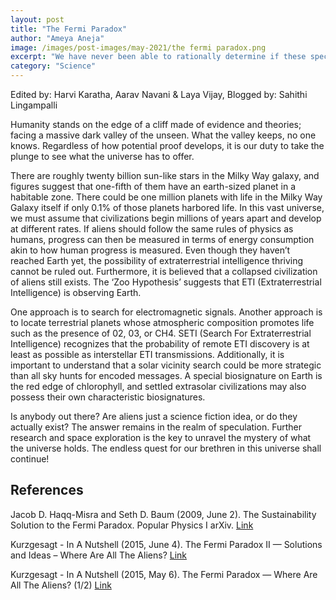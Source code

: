 ```yaml
---
layout: post
title: "The Fermi Paradox"
author: "Ameya Aneja"
image: /images/post-images/may-2021/the fermi paradox.png
excerpt: "We have never been able to rationally determine if these special circumstances and provisions on Earth are the same at a place farther beyond which remains unexplored."
category: "Science"
---
```


Edited by: Harvi Karatha, Aarav Navani & Laya Vijay, Blogged by: Sahithi Lingampalli 

Humanity stands on the edge of a cliff made of evidence and theories;  facing a massive dark valley of the unseen. What the valley keeps, no one knows. Regardless of how potential proof develops, it is our duty to take the plunge to see what the universe has to offer. 

There are roughly twenty billion sun-like stars in the Milky Way galaxy, and figures suggest that one-fifth of them have an earth-sized planet in a habitable zone. There could be one million planets with life in the Milky Way Galaxy itself if only 0.1% of those planets harbored life. In this vast universe, we must assume that civilizations begin millions of years apart and develop at different rates. If aliens should follow the same rules of physics as humans, progress can then be measured in terms of energy consumption akin to how human progress is measured. Even though they haven’t reached Earth yet, the possibility of extraterrestrial intelligence thriving cannot be ruled out. Furthermore, it is believed that a collapsed civilization of aliens still exists. The ‘Zoo Hypothesis’ suggests that ETI (Extraterrestrial Intelligence) is observing Earth. 

One approach is to search for electromagnetic signals. Another approach is to locate terrestrial planets whose atmospheric composition promotes life such as the presence of 02, 03, or CH4. SETI (Search For Extraterrestrial Intelligence) recognizes that the probability of remote ETI discovery is at least as possible as interstellar ETI transmissions. Additionally, it is important to understand that a solar vicinity search could be more strategic than all sky hunts for encoded messages. A special biosignature on Earth is the red edge of chlorophyll, and settled extrasolar civilizations may also possess their own characteristic biosignatures.

Is anybody out there? Are aliens just a science fiction idea, or do they actually exist? The answer remains in the realm of speculation. Further research and space exploration is the key to unravel the mystery of what the universe holds. The endless quest for our brethren in this universe shall continue! 


## References 
Jacob D. Haqq-Misra and Seth D. Baum (2009, June 2). The Sustainability Solution to the Fermi Paradox. Popular Physics I arXiv. [Link](https://arxiv.org/abs/0906.0568)

Kurzgesagt - In A Nutshell (2015, June 4). The Fermi Paradox II — Solutions and Ideas – Where Are All The Aliens? [Link](https://youtu.be/1fQkVqno-uI)

Kurzgesagt - In A Nutshell (2015,  May 6). The Fermi Paradox — Where Are All The Aliens? (1/2) [Link](https://youtu.be/sNhhvQGsMEc)